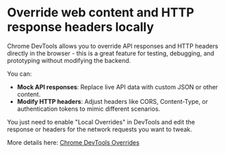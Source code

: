 # Override web content and HTTP response headers locally

Chrome DevTools allows you to override API responses and HTTP headers directly in the browser - this is a great feature for testing, debugging, and prototyping without modifying the backend.

You can:

- **Mock API responses**: Replace live API data with custom JSON or other content.
- **Modify HTTP headers**: Adjust headers like CORS, Content-Type, or authentication tokens to mimic different scenarios.
  
You just need to enable "Local Overrides" in DevTools and edit the response or headers for the network requests you want to tweak.

More details here: [Chrome DevTools Overrides](https://developer.chrome.com/docs/devtools/overrides)
